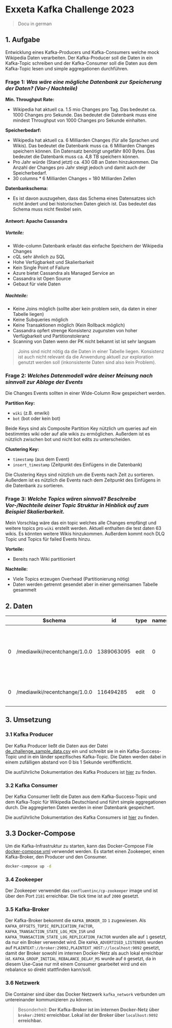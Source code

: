 # Exxeta Kafka Challenge 2023

> Docu in german

## 1. Aufgabe

Entwicklung eines Kafka-Producers und Kafka-Consumers welche mock Wikipedia Daten verarbeiten. Der Kafka-Producer soll die Daten in ein Kafka-Topic schreiben und der Kafka-Consumer soll die Daten aus dem Kafka-Topic lesen und simple aggregationen durchführen.

### **Frage 1**: _Was wäre eine mögliche Datenbank zur Speicherung der Daten? (Vor-/ Nachteile)_

**Min. Throughput Rate:**

- Wikipedia hat aktuell ca. 1.5 mio Changes pro Tag. Das bedeutet ca. 1000 Changes pro Sekunde. Das bedeutet die Datenbank muss eine mindest Throughput von 1000 Changes pro Sekunde einhalten.

**Speicherbedarf:**

- Wikipedia hat aktuell ca. 6 Milliarden Changes (für alle Sprachen und Wikis). Das bedeutet die Datenbank muss ca. 6 Milliarden Changes speichern können. Ein Datensatz benötigt ungefähr 800 Bytes. Das bedeutet die Datenbank muss ca. 4,8 TB speichern können.
- Pro Jahr würde (Stand jetzt) ca. 430 GB an Daten hinzukommen. Die Anzahl der Changes pro Jahr steigt jedoch und damit auch der Speicherbedarf.
- 30 columns \* 6 Milliarden Changes = 180 Milliarden Zellen

**Datenbankschema:**

- Es ist davon auszugehen, dass das Schema eines Datensatzes sich nicht ändert und bei historischen Daten gleich ist. Das bedeutet das Schema muss nicht flexibel sein.

#### **Antwort: Apache Cassandra**

##### **Vorteile:**

- Wide-column Datenbank erlaubt das einfache Speichern der Wikipedia Changes
- cQL sehr ähnlich zu SQL
- Hohe Verfügbarkeit und Skalierbarkeit
- Kein Single Point of Failure
- Azure bietet Cassandra als Managed Service an
- Cassandra ist Open Source
- Gebaut für viele Daten

##### **Nachteile:**

- Keine Joins möglich (sollte aber kein problem sein, da daten in einer Tabelle liegen)
- Keine Subqueries möglich
- Keine Transaktionen möglich (Kein Rollback möglich)
- Cassandra opfert strenge Konsistenz zugunsten von hoher Verfügbarkeit und Partitionstoleranz
- Scanning von Daten wenn der PK nicht bekannt ist ist sehr langsam

> Joins sind nicht nötig da die Daten in einer Tabelle liegen. Konsistenz ist auch nicht relevant da die Anwendung aktuell zur exploration genutzt werden soll (inkonsistente Daten sind also kein Problem).

### **Frage 2**: _Welches Datenmodell wäre deiner Meinung nach sinnvoll zur Ablage der Events_

Die Changes Events sollten in einer Wide-Column Row gespeichert werden.

**Partition Key:**

- `wiki` (z.B. enwiki)
- `bot` (bot oder kein bot)

Beide Keys sind als Composite Partition Key nützlich um queries auf ein bestimmtes wiki oder auf alle wikis zu ermöglichen. Außerdem ist es nützlich zwischen bot und nicht bot edits zu unterscheiden.

**Clustering Key:**

- `timestamp` (aus dem Event)
- `insert_timestamp` (Zeitpunkt des Einfügens in die Datenbank)

Die Clustering Keys sind nützlich um die Events nach Zeit zu sortieren. Außerdem ist es nützlich die Events nach dem Zeitpunkt des Einfügens in die Datenbank zu sortieren.

### **Frage 3**: _Welche Topics wären sinnvoll? Beschreibe Vor-/Nachteile deiner Topic Struktur in Hinblick auf zum Beispiel Skalierbarkeit._

Mein Vorschlag wäre das ein topic welches alle Changes empfängt und weitere topics pro `wiki` erstellt werden. Aktuell enthalten die test daten 63 wikis. Es könnten weitere Wikis hinzukommen. Außerdem kommt noch DLQ Topic und Topics für failed Events hinzu.

**Vorteile:**

- Bereits nach Wiki partitioniert

**Nachteile:**

- Viele Topics erzeugen Overhead (Partitionierung nötig)
- Daten werden getrennt gesendet aber in einer gemeinsamen Tabelle gesammelt

## 2. Daten

|     | $schema                       | id         | type | namespace | title                  | comment                                                                                                                                                      | timestamp  | user        | bot   | minor | patrolled | server_url               | server_name      | server_script_path | wiki         | parsedcomment                                                                                                                                                                                                                                                         | meta_domain      | meta_uri                                             | meta_request_id          | meta_stream            | meta_topic                   | meta_dt              | meta_partition | meta_offset | meta_id                              | length_old | length_new | revision_old | revision_new |
| --- | ----------------------------- | ---------- | ---- | --------- | ---------------------- | ------------------------------------------------------------------------------------------------------------------------------------------------------------ | ---------- | ----------- | ----- | ----- | --------- | ------------------------ | ---------------- | ------------------ | ------------ | --------------------------------------------------------------------------------------------------------------------------------------------------------------------------------------------------------------------------------------------------------------------- | ---------------- | ---------------------------------------------------- | ------------------------ | ---------------------- | ---------------------------- | -------------------- | -------------- | ----------- | ------------------------------------ | ---------- | ---------- | ------------ | ------------ |
| 0   | /mediawiki/recentchange/1.0.0 | 1389063095 | edit | 0         | Q104971167             | /_ wbeditentity-update-languages-short:0&#124;&#124;nl _/ nl-description, [[User:Edoderoobot/Set-nl-description&#124;python code]] - chemische samenstelling | 1611249080 | Edoderoobot | True  | False | True      | https://www.wikidata.org | www.wikidata.org | /w                 | wikidatawiki | ‎<span dir="auto"><span class="autocomment">Changed label, description and/or aliases in nl: </span></span> nl-description, <a href="/wiki/User:Edoderoobot/Set-nl-description" title="User:Edoderoobot/Set-nl-description">python code</a> - chemische samenstelling | www.wikidata.org | https://www.wikidata.org/wiki/Q104971167             | YAm1uApAIIEAACcb76EAAAAA | mediawiki.recentchange | eqiad.mediawiki.recentchange | 2021-01-21T17:11:20Z | 0              | 2887301727  | a62392d6-25d3-405c-9d6c-54956eb60a52 | 3781       | 3860       | 1345581201   | 1345601868   |
| 0   | /mediawiki/recentchange/1.0.0 | 116494285  | edit | 0         | Acanthastrea erythraea | [[Wikipedia:Geen samenvatting&#124;Verwijst door]] naar [[Lobophyllia erythraea]]                                                                            | 1611249078 | Kvdrgeus    | False | False | False     | https://nl.wikipedia.org | nl.wikipedia.org | /w                 | nlwiki       | <a href="/wiki/Wikipedia:Geen_samenvatting" title="Wikipedia:Geen samenvatting">Verwijst door</a> naar <a href="/wiki/Lobophyllia_erythraea" title="Lobophyllia erythraea">Lobophyllia erythraea</a>                                                                  | nl.wikipedia.org | https://nl.wikipedia.org/wiki/Acanthastrea_erythraea | YAm1tgpAIHwABCtglGIAAADR | mediawiki.recentchange | eqiad.mediawiki.recentchange | 2021-01-21T17:11:18Z | 0              | 2887301728  | f6acf301-d987-4d7b-85fe-d2c3cb486ffb | 866        | 65         | 48016794     | 58091518     |

## 3. Umsetzung

### 3.1 Kafka Producer

Der Kafka Producer ließt die Daten aus der Datei [de_challenge_sample_data.csv](kafka_producer\data\raw\de_challenge_sample_data.csv) ein und schreibt sie in ein Kafka-Success-Topic und in ein länder spezifisches Kafka-Topic. Die Daten werden dabei in einem zufälligen abstand von 0 bis 1 Sekunde veröffentlicht.

Die ausführliche Dokumentation des Kafka Producers ist [hier](kafka_producer/README.md) zu finden.

### 3.2 Kafka Consumer

Der Kafka Consumer ließt die Daten aus dem Kafka-Success-Topic und dem Kafka-Topic für Wikipedia Deutschland und führt simple aggregationen durch. Die aggregierten Daten werden in einer Datenbank gespeichert.

Die ausführliche Dokumentation des Kafka Consumers ist [hier](kafka_consumer/README.md) zu finden.

## 3.3 Docker-Compose

Um die Kafka-Infrastruktur zu starten, kann das Docker-Compose File [docker-compose.yml](docker-compose.yml) verwendet werden. Es startet einen Zookeeper, einen Kafka-Broker, den Producer und den Consumer.

```bash
docker-compose up -d
```

### 3.4 Zookeeper

Der Zookeeper verwendet das `confluentinc/cp-zookeeper` image und ist über den Port `2181` erreichbar. Die tick time ist auf `2000` gesetzt.

### 3.5 Kafka-Broker

Der Kafka-Broker bekommt die `KAFKA_BROKER_ID` `1` zugewiesen. Als `KAFKA_OFFSETS_TOPIC_REPLICATION_FACTOR`, `KAFKA_TRANSACTION_STATE_LOG_MIN_ISR` und `KAFKA_TRANSACTION_STATE_LOG_REPLICATION_FACTOR` wurden alle auf `1` gesetzt, da nur ein Broker verwendet wird. Die `KAFKA_ADVERTISED_LISTENERS` wurden auf `PLAINTEXT://broker:29092,PLAINTEXT_HOST://localhost:9092` gesetzt, damit der Broker sowohl im internen Docker-Netz als auch lokal erreichbar ist. `KAFKA_GROUP_INITIAL_REBALANCE_DELAY_MS` wurde auf `0` gesetzt, da in diesem Use-Case nur mit einem Consumer gearbeitet wird und ein rebalance so direkt stattfinden kann/soll.

### 3.6 Netzwerk

Die Container sind über das Docker Netzwerk `kafka_network` verbunden um untereinander kommunizieren zu können.

> Besonderheit: **Der Kafka-Broker ist im internen Docker-Netz über `broker:29092` erreichbar. Lokal ist der Broker über `localhost:9092` erreichbar.**
